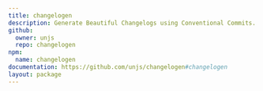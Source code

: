 ```yaml
---
title: changelogen
description: Generate Beautiful Changelogs using Conventional Commits.
github:
  owner: unjs
  repo: changelogen
npm:
  name: changelogen
documentation: https://github.com/unjs/changelogen#changelogen
layout: package
---
```

